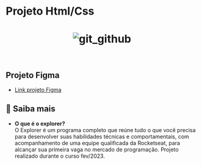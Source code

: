 # Projeto Html/Css

<h1 align="center">
  <img alt="git_github" title="git_github" src="https://i.imgur.com/c38alDN.png" />
</h1>

<br>

## Projeto Figma

* [Link projeto Figma](https://www.figma.com/file/tVl2w8Pnyr6uze2SWWwaet/Projeto01-Extra-(Copy)?node-id=1%3A2&t=uRUl0gXWh9V0EU9A-0) <br>

## 🚀 Saiba mais

- <strong>O que é o explorer?</strong> <br>
O Explorer é um programa completo que reúne tudo o que você precisa para desenvolver suas habilidades técnicas e comportamentais, com acompanhamento de uma equipe qualificada da Rocketseat, para alcançar sua primeira vaga no mercado de programação.
Projeto realizado durante o curso fev/2023.
